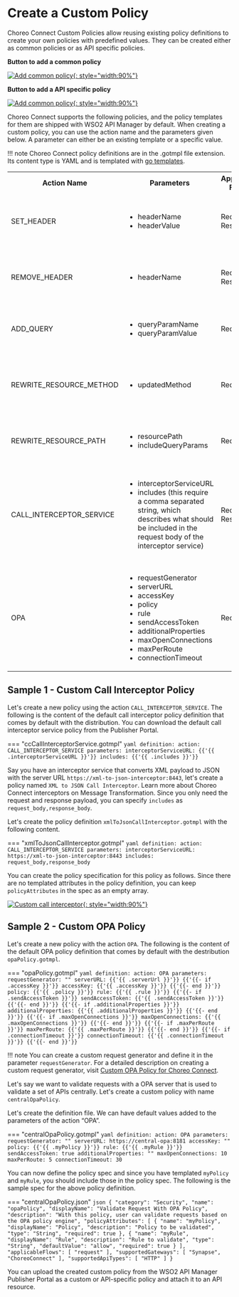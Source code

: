 # Create a Custom Policy

Choreo Connect Custom Policies allow reusing existing policy definitions to create your own policies with predefined values. They can be created either as common policies or as API specific policies.

**Button to add a common policy**

[![Add common policy]({{base_path}}/assets/img/design/api-policies/common-policy-1.png){: style="width:90%"}]({{base_path}}/assets/img/design/api-policies/common-policy-1.png)

**Button to add a API specific policy**

[![Add common policy]({{base_path}}/assets/img/design/api-policies/specific-policy-1.png){: style="width:90%"}]({{base_path}}/assets/img/design/api-policies/specific-policy-1.png)

Choreo Connect supports the following policies, and the policy templates for them are shipped with WSO2 API Manager by default. When creating a custom policy, you can use the action name and the parameters given below. A parameter can either be an existing template or a specific value.

!!! note
	Choreo Connect policy definitions are in the .gotmpl file extension. Its content type is YAML and is templated with [go templates](https://pkg.go.dev/text/template).


<table>
 <tr>
    <th>Action Name</th>
    <th>Parameters</th>
    <th>Applicable Flows</th>
    <th>Description</th>
 </tr>
 <tr>
    <td>SET_HEADER</td>
    <td>
        <ul>
            <li>headerName</li>
            <li>headerValue</li>
        </ul></td>
    <td>Request Response</td>
    <td>Set a header in the request flow or response flow.</td>
 </tr>
 <tr>
    <td>REMOVE_HEADER</td>
    <td>
        <ul>
            <li>headerName</li>
        </ul></td>
    <td>Request Response</td>
    <td>Remove a header in the request flow or response flow.</td>
 </tr>
 <tr>
    <td>ADD_QUERY</td>
    <td>
        <ul>
            <li>queryParamName</li>
            <li>queryParamValue</li>
        <ul></td>
    <td>Request</td>
    <td>Add a query param in the request flow.</td>
 </tr>
 <tr>
    <td>REWRITE_RESOURCE_METHOD</td>
    <td>
        <ul>
            <li>updatedMethod</li>
        </ul></td>
    <td>Request</td>
    <td>Change the HTTP method of a resource in the request flow.</td>
 </tr>
 <tr>
    <td>REWRITE_RESOURCE_PATH</td>
    <td>
        <ul>
            <li>resourcePath</li>
            <li>includeQueryParams</li>
        </ul></td>
    <td>Request</td>
    <td>Rewrite the resource path in the request flow.</td>
 </tr>
 <tr>
    <td>CALL_INTERCEPTOR_SERVICE</td>
    <td>
        <ul>
            <li>interceptorServiceURL</li>
            <li>includes (this require a comma separated string, which describes what should be included in the request body of the interceptor service)</li>
        </ul></td>
    <td>Request Response</td>
    <td>Call an interceptor service in request or response flow. For more information, visit <a href="{{base_path}}/deploy-and-publish/deploy-on-gateway/choreo-connect/message-transformation/message-transformation-overview">Message Mediation</a>.</td>
 </tr>
 <tr>
    <td>OPA</td>
    <td>
        <ul>
            <li>requestGenerator</li>
            <li>serverURL</li>
            <li>accessKey</li>
            <li>policy</li>
            <li>rule</li>
            <li>sendAccessToken</li>
            <li>additionalProperties</li>
            <li>maxOpenConnections</li>
            <li>maxPerRoute</li>
            <li>connectionTimeout</li>
        </ul></td>
    <td>Request</td>
    <td>Validate the request against the Open Policy Agent server.</td>
 </tr>
</table>

## Sample 1 - Custom Call Interceptor Policy

Let's create a new policy using the action `CALL_INTERCEPTOR_SERVICE`. The following is the content of the default call interceptor policy definition that comes by default with the distribution. You can download the default call interceptor service policy from the Publisher Portal.

=== "ccCallInterceptorService.gotmpl"
    ```yaml
    definition:
    action: CALL_INTERCEPTOR_SERVICE
    parameters:
      interceptorServiceURL: {{'{{ .interceptorServiceURL }}'}}
      includes: {{'{{ .includes }}'}}
    ```

Say you have an interceptor service that converts XML payload to JSON with the server URL `https://xml-to-json-interceptor:8443`, let's create a policy named `XML to JSON Call Interceptor`. Learn more about Choreo Connect interceptors on Message Transformation. Since you only need the request and response payload, you can specify `includes` as `request_body,response_body`.

Let's create the policy definition `xmlToJsonCallInterceptor.gotmpl` with the following content.

=== "xmlToJsonCallInterceptor.gotmpl"
    ```yaml
    definition:
    action: CALL_INTERCEPTOR_SERVICE
    parameters:
      interceptorServiceURL: https://xml-to-json-interceptor:8443
      includes: request_body,response_body
    ```

You can create the policy specification for this policy as follows. Since there are no templated attributes in the policy definition, you can keep `policyAttributes` in the spec as an empty array.

[![Custom call interceptor]({{base_path}}/assets/img/design/api-policies/custom-call.png){: style="width:90%"}]({{base_path}}/assets/img/design/api-policies/custom-call.png)

## Sample 2 - Custom OPA Policy

Let's create a new policy with the action `OPA`. The following is the content of the default OPA policy definition that comes by default with the destribution `opaPolicy.gotmpl`.

=== "opaPolicy.gotmpl"
    ```yaml
    definition:
      action: OPA
      parameters:
        requestGenerator: ""
        serverURL: {{'{{ .serverUrl }}'}}
        {{'{{- if .accessKey }}'}}
        accessKey: {{'{{ .accessKey }}'}}
        {{'{{- end }}'}}
        policy: {{'{{ .policy }}'}}
        rule: {{'{{ .rule }}'}}
        {{'{{- if .sendAccessToken }}'}}
        sendAccessToken: {{'{{ .sendAccessToken }}'}}
        {{'{{- end }}'}}
        {{'{{- if .additionalProperties }}'}}
        additionalProperties: {{'{{ .additionalProperties }}'}}
        {{'{{- end }}'}}
        {{'{{- if .maxOpenConnections }}'}}
        maxOpenConnections: {{'{{ .maxOpenConnections }}'}}
        {{'{{- end }}'}}
        {{'{{- if .maxPerRoute }}'}}
        maxPerRoute: {{'{{ .maxPerRoute }}'}}
        {{'{{- end }}'}}
        {{'{{- if .connectionTimeout }}'}}
        connectionTimeout: {{'{{ .connectionTimeout }}'}}
        {{'{{- end }}'}}
    ```

!!! note
    You can create a custom request generator and define it in the parameter `requestGenerator`. For a detailed description on creating a custom request generator, visit [Custom OPA Policy for Choreo Connect]({{base_path}}/design/api-security/opa-validation/custom-opa-policy-for-choreo-connect/).

Let's say we want to validate requests with a OPA server that is used to validate a set of APIs centrally. Let's create a custom policy with name `centralOpaPolicy`.

Let's create the definition file. We can have default values added to the parameters of the action “OPA”.

=== "centralOpaPolicy.gotmpl"
    ```yaml
    definition:
      action: OPA
      parameters:
        requestGenerator: ""
        serverURL: https://central-opa:8181
        accessKey: ""
        policy: {{'{{ .myPolicy }}'}}
        rule: {{'{{ .myRule }}'}}
        sendAccessToken: true
        additionalProperties: ""
        maxOpenConnections: 10
        maxPerRoute: 5
        connectionTimeout: 30
    ```

You can now define the policy spec and since you have templated `myPolicy` and `myRule`, you should include those in the policy spec. The following is the sample spec for the above policy definition.

=== "centralOpaPolicy.json"
    ```json
    {
    "category": "Security",
    "name": "opaPolicy",
    "displayName": "Validate Request With OPA Policy",
    "description": "With this policy, user can validate requests based on the OPA policy engine",
    "policyAttributes": [
      {
        "name": "myPolicy",
        "displayName": "Policy",
        "description": "Policy to be validated",
        "type": "String",
        "required": true
      },
      {
        "name": "myRule",
        "displayName": "Rule",
        "description": "Rule to validate",
        "type": "String",
        "defaultValue": "allow",
        "required": true
      }
    ],
    "applicableFlows": [
      "request"
    ],
    "supportedGateways": [
      "Synapse",
      "ChoreoConnect"
    ],
    "supportedApiTypes": [
      "HTTP"
    ]
    }
    ```

You can upload the created custom policy from the WSO2 API Manager Publisher Portal as a custom or API-specific policy and attach it to an API resource.
